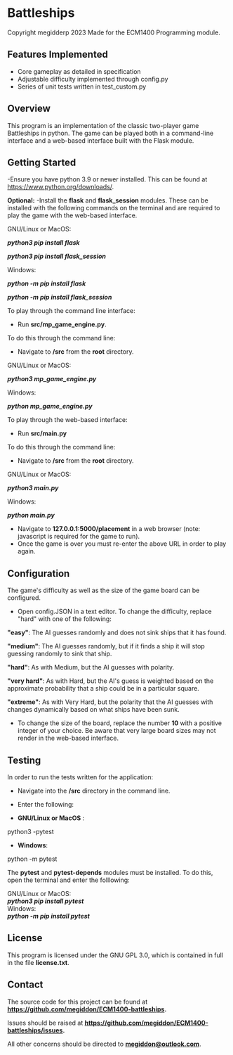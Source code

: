 # Battleships
Copyright megidderp 2023
Made for the ECM1400 Programming module.

## Features Implemented
- Core gameplay as detailed in specification
- Adjustable difficulty implemented through config.py
- Series of unit tests written in test_custom.py

## Overview
This program is an implementation of the classic two-player game Battleships in python. The game can be played both in a command-line interface and a web-based interface built with the Flask module.

## Getting Started
-Ensure you have python 3.9 or newer installed.
This can be found at https://www.python.org/downloads/.

**Optional:**
-Install the **flask** and **flask_session** modules. These can be installed with the following commands on the terminal and are required to play the game with the web-based interface.

GNU/Linux or MacOS:

***python3 pip install flask***

***python3 pip install flask_session***

Windows:

***python -m pip install flask***

***python -m pip install flask_session***

To play through the command line interface:
- Run **src/mp_game_engine.py**.

To do this through the command line:
- Navigate to **/src** from the **root** directory.
  
GNU/Linux or MacOS:

***python3 mp_game_engine.py***

Windows:

***python mp_game_engine.py***

To play through the web-based interface:
- Run **src/main.py**

To do this through the command line:
- Navigate to **/src** from the **root** directory.
  
GNU/Linux or MacOS:

***python3 main.py***

Windows:

***python main.py***

- Navigate to **127.0.0.1:5000/placement** in a web browser (note: javascript is required for the game to run).
- Once the game is over you must re-enter the above URL in order to play again.

## Configuration

The game's difficulty as well as the size of the game board can be configured.

- Open config.JSON in a text editor.
To change the difficulty, replace "hard" with one of the following:

**"easy"**:  The AI guesses randomly and does not sink ships that it has found.

**"medium"**: The AI guesses randomly, but if it finds a ship it will stop guessing randomly to sink that ship.

**"hard"**:  As with Medium, but the AI guesses with polarity.

**"very hard"**: As with Hard, but the AI's guess is weighted based on the approximate probability that a ship could be in a particular square.

**"extreme"**: As with Very Hard, but the polarity that the AI guesses with changes dynamically based on what ships have been sunk.

- To change the size of the board, replace the number **10** with a positive integer of your choice. Be aware that very large board sizes may not render in the web-based interface.
## Testing

In order to run the tests written for the application:
- Navigate into the **/src** directory in the command line.
- Enter the following:
  
- **GNU/Linux or MacOS** :
  
python3 -pytest

- **Windows**:

python -m pytest 

The **pytest** and **pytest-depends** modules must be installed. To do this, open the terminal and enter the folllowing:

GNU/Linux or MacOS:  
_**python3 pip install pytest**_  
Windows:  
_**python -m pip install pytest**_  

## License

This program is licensed under the GNU GPL 3.0, which is contained in full in the file **license.txt**.


## Contact
The source code for this project can be found at **https://github.com/megiddon/ECM1400-battleships.**

Issues should be raised at **https://github.com/megiddon/ECM1400-battleships/issues.**

All other concerns should be directed to **megiddon@outlook.com**.

